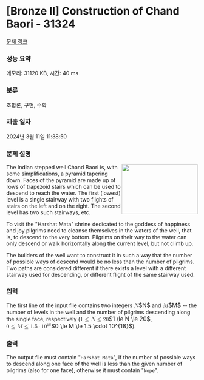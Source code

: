 # [Bronze II] Construction of Chand Baori - 31324 

[문제 링크](https://www.acmicpc.net/problem/31324) 

### 성능 요약

메모리: 31120 KB, 시간: 40 ms

### 분류

조합론, 구현, 수학

### 제출 일자

2024년 3월 11일 11:38:50

### 문제 설명

<p><img alt="" src="https://upload.acmicpc.net/ab0cfbfd-cd38-4a2c-a5e6-e3197954494c/-/preview/" style="width: 200px; height: 132px; float: right;">The Indian stepped well Chand Baori is, with some simplifications, a pyramid tapering down. Faces of the pyramid are made up of rows of trapezoid stairs which can be used to descend to reach the water. The first (lowest) level is a single stairway with two flights of stairs on the left and on the right. The second level has two such stairways, etc.</p>

<p>To visit the "Harshat Mata" shrine dedicated to the goddess of happiness and joy pilgrims need to cleanse themselves in the waters of the well, that is, to descend to the very bottom. Pilgrims on their way to the water can only descend or walk horizontally along the current level, but not climb up.</p>

<p>The builders of the well want to construct it in such a way that the number of possible ways of descend would be no less than the number of pilgrims. Two paths are considered different if there exists a level with a different stairway used for descending, or different flight of the same stairway used.</p>

### 입력 

 <p>The first line of the input file contains two integers <mjx-container class="MathJax" jax="CHTML" style="font-size: 109%; position: relative;"><mjx-math class="MJX-TEX" aria-hidden="true"><mjx-mi class="mjx-i"><mjx-c class="mjx-c1D441 TEX-I"></mjx-c></mjx-mi></mjx-math><mjx-assistive-mml unselectable="on" display="inline"><math xmlns="http://www.w3.org/1998/Math/MathML"><mi>N</mi></math></mjx-assistive-mml><span aria-hidden="true" class="no-mathjax mjx-copytext">$N$</span></mjx-container> and <mjx-container class="MathJax" jax="CHTML" style="font-size: 109%; position: relative;"><mjx-math class="MJX-TEX" aria-hidden="true"><mjx-mi class="mjx-i"><mjx-c class="mjx-c1D440 TEX-I"></mjx-c></mjx-mi></mjx-math><mjx-assistive-mml unselectable="on" display="inline"><math xmlns="http://www.w3.org/1998/Math/MathML"><mi>M</mi></math></mjx-assistive-mml><span aria-hidden="true" class="no-mathjax mjx-copytext">$M$</span></mjx-container>  -- the number of levels in the well and the number of pilgrims descending along the single face, respectively (<mjx-container class="MathJax" jax="CHTML" style="font-size: 109%; position: relative;"><mjx-math class="MJX-TEX" aria-hidden="true"><mjx-mn class="mjx-n"><mjx-c class="mjx-c31"></mjx-c></mjx-mn><mjx-mo class="mjx-n" space="4"><mjx-c class="mjx-c2264"></mjx-c></mjx-mo><mjx-mi class="mjx-i" space="4"><mjx-c class="mjx-c1D441 TEX-I"></mjx-c></mjx-mi><mjx-mo class="mjx-n" space="4"><mjx-c class="mjx-c2264"></mjx-c></mjx-mo><mjx-mn class="mjx-n" space="4"><mjx-c class="mjx-c32"></mjx-c><mjx-c class="mjx-c30"></mjx-c></mjx-mn></mjx-math><mjx-assistive-mml unselectable="on" display="inline"><math xmlns="http://www.w3.org/1998/Math/MathML"><mn>1</mn><mo>≤</mo><mi>N</mi><mo>≤</mo><mn>20</mn></math></mjx-assistive-mml><span aria-hidden="true" class="no-mathjax mjx-copytext">$1 \le N \le 20$</span></mjx-container>, <mjx-container class="MathJax" jax="CHTML" style="font-size: 109%; position: relative;"><mjx-math class="MJX-TEX" aria-hidden="true"><mjx-mn class="mjx-n"><mjx-c class="mjx-c30"></mjx-c></mjx-mn><mjx-mo class="mjx-n" space="4"><mjx-c class="mjx-c2264"></mjx-c></mjx-mo><mjx-mi class="mjx-i" space="4"><mjx-c class="mjx-c1D440 TEX-I"></mjx-c></mjx-mi><mjx-mo class="mjx-n" space="4"><mjx-c class="mjx-c2264"></mjx-c></mjx-mo><mjx-mn class="mjx-n" space="4"><mjx-c class="mjx-c31"></mjx-c><mjx-c class="mjx-c2E"></mjx-c><mjx-c class="mjx-c35"></mjx-c></mjx-mn><mjx-mo class="mjx-n" space="3"><mjx-c class="mjx-c22C5"></mjx-c></mjx-mo><mjx-msup space="3"><mjx-mn class="mjx-n"><mjx-c class="mjx-c31"></mjx-c><mjx-c class="mjx-c30"></mjx-c></mjx-mn><mjx-script style="vertical-align: 0.393em;"><mjx-texatom size="s" texclass="ORD"><mjx-mn class="mjx-n"><mjx-c class="mjx-c31"></mjx-c><mjx-c class="mjx-c38"></mjx-c></mjx-mn></mjx-texatom></mjx-script></mjx-msup></mjx-math><mjx-assistive-mml unselectable="on" display="inline"><math xmlns="http://www.w3.org/1998/Math/MathML"><mn>0</mn><mo>≤</mo><mi>M</mi><mo>≤</mo><mn>1.5</mn><mo>⋅</mo><msup><mn>10</mn><mrow data-mjx-texclass="ORD"><mn>18</mn></mrow></msup></math></mjx-assistive-mml><span aria-hidden="true" class="no-mathjax mjx-copytext">$0 \le M \le 1.5 \cdot 10^{18}$</span></mjx-container>). </p>

### 출력 

 <p>The output file must contain  "<code>Harshat Mata</code>", if the number of possible ways to descend along one face of the well is less than the given number of pilgrims (also for one face), otherwise it must contain "<code>Nope</code>".</p>

